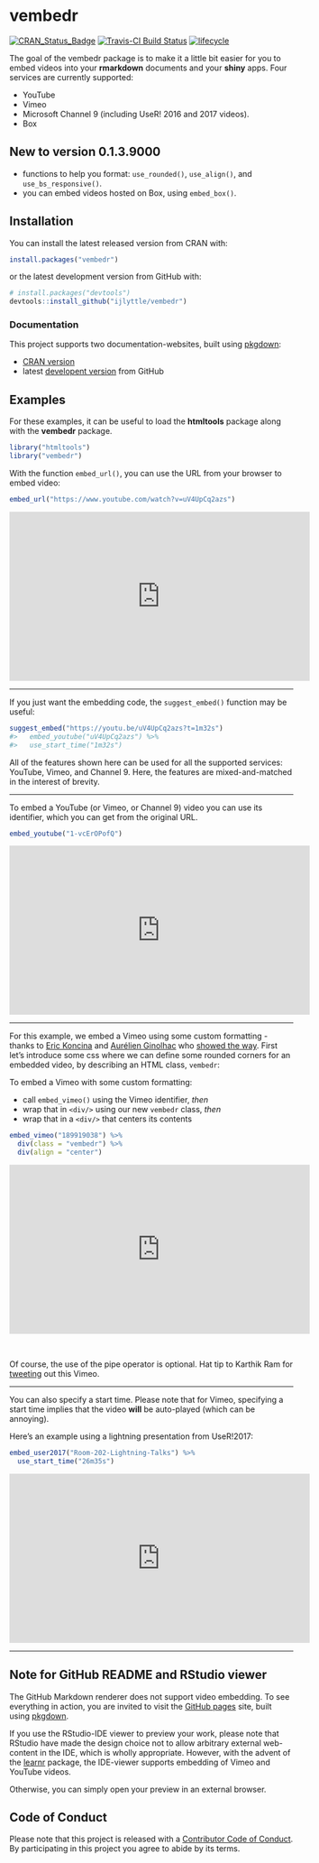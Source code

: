 
# vembedr

[![CRAN\_Status\_Badge](https://www.r-pkg.org/badges/version/vembedr)](https://cran.r-project.org/package=vembedr)
[![Travis-CI Build
Status](https://travis-ci.org/ijlyttle/vembedr.svg?branch=master)](https://travis-ci.org/ijlyttle/vembedr)
[![lifecycle](https://img.shields.io/badge/lifecycle-maturing-blue.svg)](https://www.tidyverse.org/lifecycle/#maturing)

The goal of the vembedr package is to make it a little bit easier for
you to embed videos into your **rmarkdown** documents and your **shiny**
apps. Four services are currently supported:

  - YouTube
  - Vimeo
  - Microsoft Channel 9 (including UseR\! 2016 and 2017 videos).
  - Box

## New to version 0.1.3.9000

  - functions to help you format: `use_rounded()`, `use_align()`, and
    `use_bs_responsive()`.
  - you can embed videos hosted on Box, using `embed_box()`.

## Installation

You can install the latest released version from CRAN with:

``` r
install.packages("vembedr")
```

or the latest development version from GitHub with:

``` r
# install.packages("devtools")
devtools::install_github("ijlyttle/vembedr")
```

### Documentation

This project supports two documentation-websites, built using
[pkgdown](https://pkgdown.r-lib.org):

  - [CRAN version](https://ijlyttle.github.io/vembedr)
  - latest [developent version](https://ijlyttle.github.io/vembedr/dev)
    from GitHub

## Examples

For these examples, it can be useful to load the **htmltools** package
along with the **vembedr** package.

``` r
library("htmltools")
library("vembedr")
```

With the function `embed_url()`, you can use the URL from your browser
to embed
video:

``` r
embed_url("https://www.youtube.com/watch?v=uV4UpCq2azs")
```

<!--html_preserve-->

<div class="vembedr">

<div>

<iframe src="https://www.youtube.com/embed/uV4UpCq2azs" width="533" height="300" frameborder="0" allowfullscreen>

</iframe>

</div>

</div>

<!--/html_preserve-->

-----

If you just want the embedding code, the `suggest_embed()` function may
be useful:

``` r
suggest_embed("https://youtu.be/uV4UpCq2azs?t=1m32s")
#>   embed_youtube("uV4UpCq2azs") %>%
#>   use_start_time("1m32s")
```

All of the features shown here can be used for all the supported
services: YouTube, Vimeo, and Channel 9. Here, the features are
mixed-and-matched in the interest of brevity.

-----

To embed a YouTube (or Vimeo, or Channel 9) video you can use its
identifier, which you can get from the original
URL.

``` r
embed_youtube("1-vcErOPofQ")
```

<!--html_preserve-->

<div class="vembedr">

<div>

<iframe src="https://www.youtube.com/embed/1-vcErOPofQ" width="533" height="300" frameborder="0" allowfullscreen>

</iframe>

</div>

</div>

<!--/html_preserve-->

-----

For this example, we embed a Vimeo using some custom formatting - thanks
to [Eric Koncina](https://github.com/koncina) and [Aurélien
Ginolhac](https://github.com/ginolhac) who [showed the
way](https://github.com/ijlyttle/vembedr/issues/25). First let’s
introduce some css where we can define some rounded corners for an
embedded video, by describing an HTML class, `vembedr`:

To embed a Vimeo with some custom formatting:

  - call `embed_vimeo()` using the Vimeo identifier, *then*
  - wrap that in `<div/>` using our new `vembedr` class, *then*
  - wrap that in a `<div/>` that centers its contents

<!-- end list -->

``` r
embed_vimeo("189919038") %>%
  div(class = "vembedr") %>%
  div(align = "center")
```

<!--html_preserve-->

<div data-align="center">

<div class="vembedr">

<div class="vembedr">

<div>

<iframe class="vimeo-embed" src="https://player.vimeo.com/video/189919038" width="533" height="300" frameborder="0" webkitallowfullscreen mozallowfullscreen allowfullscreen>

</iframe>

</div>

</div>

</div>

</div>

<!--/html_preserve-->

<!--html_preserve-->

<br/><!--/html_preserve-->

Of course, the use of the pipe operator is optional. Hat tip to Karthik
Ram for
[tweeting](https://twitter.com/_inundata/status/794616331727294464) out
this Vimeo.

-----

You can also specify a start time. Please note that for Vimeo,
specifying a start time implies that the video **will** be auto-played
(which can be annoying).

Here’s an example using a lightning presentation from UseR\!2017:

``` r
embed_user2017("Room-202-Lightning-Talks") %>% 
  use_start_time("26m35s")
```

<!--html_preserve-->

<div class="vembedr">

<div>

<iframe src="https://channel9.msdn.com/Events/useR-international-R-User-conferences/useR-International-R-User-2017-Conference/Room-202-Lightning-Talks/player#time=0h26m35s:paused" width="533" height="300" frameborder="0" allowfullscreen>

</iframe>

</div>

</div>

<!--/html_preserve-->

-----

## Note for GitHub README and RStudio viewer

The GitHub Markdown renderer does not support video embedding. To see
everything in action, you are invited to visit the [GitHub
pages](http://ijlyttle.github.io/vembedr/) site, built using
[pkgdown](http://hadley.github.io/pkgdown/).

If you use the RStudio-IDE viewer to preview your work, please note that
RStudio have made the design choice not to allow arbitrary external
web-content in the IDE, which is wholly appropriate. However, with the
advent of the [learnr](https://rstudio.github.io/learnr/) package, the
IDE-viewer supports embedding of Vimeo and YouTube videos.

Otherwise, you can simply open your preview in an external browser.

## Code of Conduct

Please note that this project is released with a [Contributor Code of
Conduct](CONDUCT.md). By participating in this project you agree to
abide by its terms.
